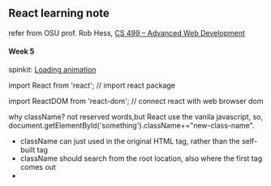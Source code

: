 ## React learning note

refer from OSU prof. Rob Hess, [CS 499 – Advanced Web Development](https://web.engr.oregonstate.edu/~hessro/teaching/cs499-w22)

#### Week 5

spinkit: [Loading animation](https://tobiasahlin.com/spinkit/)

import React from 'react'; // import react package

import ReactDOM from 'react-dom'; // connect react with web browser dom

why className? not reserved words,but React use the vanila javascript, so, document.getElementById('something').className+="new-class-name".

- className can just used in the original HTML tag, rather than the self-built tag
- className should search from the root location, also where the first tag comes out
- 
